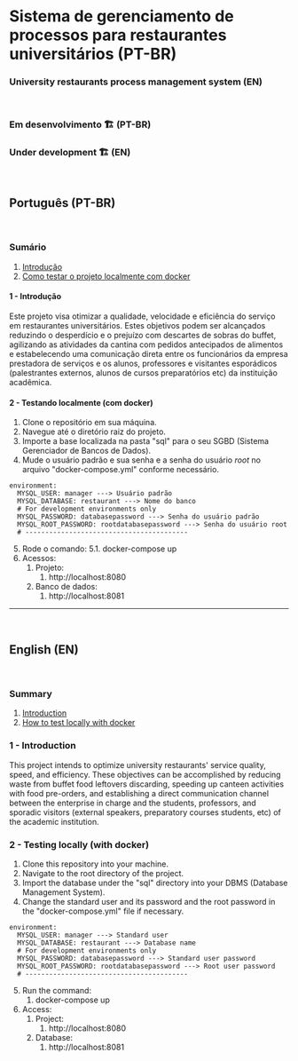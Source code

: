 # Sistema de gerenciamento de processos para restaurantes universitários (PT-BR)
### University restaurants process management system (EN)

<br>

### Em desenvolvimento :building_construction: (PT-BR)

### Under development :building_construction: (EN)

<br>

## Português (PT-BR)

<br>

### Sumário

1. [Introdução](#1---Introdução)
2. [Como testar o projeto localmente com docker](<#2---Testando-localmente-(com-docker)>)

#### 1 - Introdução

Este projeto visa otimizar a qualidade, velocidade e eficiência do serviço em restaurantes universitários. Estes objetivos podem ser alcançados reduzindo o desperdício e o prejuízo com descartes de sobras do buffet, agilizando as atividades da cantina com pedidos antecipados de alimentos e estabelecendo uma comunicação direta entre os funcionários da empresa prestadora de serviços e os alunos, professores e visitantes esporádicos (palestrantes externos, alunos de cursos preparatórios etc) da instituição acadêmica.

#### 2 - Testando localmente (com docker)

1. Clone o repositório em sua máquina.
2. Navegue até o diretório raiz do projeto.
3. Importe a base localizada na pasta "sql" para o seu SGBD (Sistema Gerenciador de Bancos de Dados).
4. Mude o usuário padrão e sua senha e a senha do usuário _root_ no arquivo "docker-compose.yml" conforme necessário.

```
environment:
  MYSQL_USER: manager ---> Usuário padrão
  MYSQL_DATABASE: restaurant ---> Nome do banco
  # For development environments only
  MYSQL_PASSWORD: databasepassword ---> Senha do usuário padrão
  MYSQL_ROOT_PASSWORD: rootdatabasepassword ---> Senha do usuário root
  # -----------------------------------------
```

5. Rode o comando:
   5.1. docker-compose up
6. Acessos:
   1. Projeto:
      1. http://localhost:8080
   2. Banco de dados:
      1. http://localhost:8081

-------------------------------------------------------------------------
<br>

## English (EN)

<br>

### Summary

1. [Introduction](#1---Introduction)
2. [How to test locally with docker](<#2----Testing-locally-(with-docker)>)

### 1 - Introduction

This project intends to optimize university restaurants' service quality, speed, and efficiency. These objectives can be accomplished by reducing waste from buffet food leftovers discarding, speeding up canteen activities with food pre-orders, and establishing a direct communication channel between the enterprise in charge and the students, professors, and sporadic visitors (external speakers, preparatory courses students, etc) of the academic institution.

### 2 - Testing locally (with docker)

1. Clone this repository into your machine.
2. Navigate to the root directory of the project.
3. Import the database under the "sql" directory into your DBMS (Database Management System).
4. Change the standard user and its password and the root password in the "docker-compose.yml" file if necessary.

```
environment:
  MYSQL_USER: manager ---> Standard user
  MYSQL_DATABASE: restaurant ---> Database name
  # For development environments only
  MYSQL_PASSWORD: databasepassword ---> Standard user password
  MYSQL_ROOT_PASSWORD: rootdatabasepassword ---> Root user password
  # -----------------------------------------
```

5. Run the command:
   1. docker-compose up
6. Access:
   1. Project:
      1. http://localhost:8080
   2. Database:
      1. http://localhost:8081
